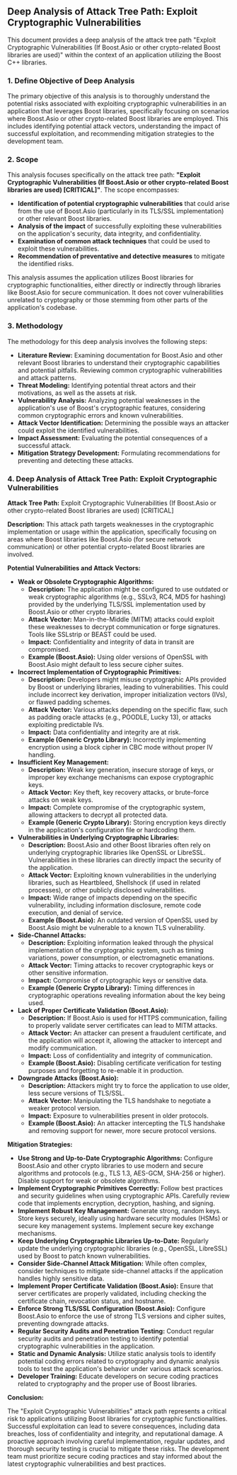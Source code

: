 ## Deep Analysis of Attack Tree Path: Exploit Cryptographic Vulnerabilities

This document provides a deep analysis of the attack tree path "Exploit Cryptographic Vulnerabilities (If Boost.Asio or other crypto-related Boost libraries are used)" within the context of an application utilizing the Boost C++ libraries.

### 1. Define Objective of Deep Analysis

The primary objective of this analysis is to thoroughly understand the potential risks associated with exploiting cryptographic vulnerabilities in an application that leverages Boost libraries, specifically focusing on scenarios where Boost.Asio or other crypto-related Boost libraries are employed. This includes identifying potential attack vectors, understanding the impact of successful exploitation, and recommending mitigation strategies to the development team.

### 2. Scope

This analysis focuses specifically on the attack tree path: **"Exploit Cryptographic Vulnerabilities (If Boost.Asio or other crypto-related Boost libraries are used) [CRITICAL]"**. The scope encompasses:

*   **Identification of potential cryptographic vulnerabilities** that could arise from the use of Boost.Asio (particularly in its TLS/SSL implementation) or other relevant Boost libraries.
*   **Analysis of the impact** of successfully exploiting these vulnerabilities on the application's security, data integrity, and confidentiality.
*   **Examination of common attack techniques** that could be used to exploit these vulnerabilities.
*   **Recommendation of preventative and detective measures** to mitigate the identified risks.

This analysis assumes the application utilizes Boost libraries for cryptographic functionalities, either directly or indirectly through libraries like Boost.Asio for secure communication. It does not cover vulnerabilities unrelated to cryptography or those stemming from other parts of the application's codebase.

### 3. Methodology

The methodology for this deep analysis involves the following steps:

*   **Literature Review:** Examining documentation for Boost.Asio and other relevant Boost libraries to understand their cryptographic capabilities and potential pitfalls. Reviewing common cryptographic vulnerabilities and attack patterns.
*   **Threat Modeling:** Identifying potential threat actors and their motivations, as well as the assets at risk.
*   **Vulnerability Analysis:**  Analyzing potential weaknesses in the application's use of Boost's cryptographic features, considering common cryptographic errors and known vulnerabilities.
*   **Attack Vector Identification:**  Determining the possible ways an attacker could exploit the identified vulnerabilities.
*   **Impact Assessment:** Evaluating the potential consequences of a successful attack.
*   **Mitigation Strategy Development:**  Formulating recommendations for preventing and detecting these attacks.

### 4. Deep Analysis of Attack Tree Path: Exploit Cryptographic Vulnerabilities

**Attack Tree Path:** Exploit Cryptographic Vulnerabilities (If Boost.Asio or other crypto-related Boost libraries are used) [CRITICAL]

**Description:** This attack path targets weaknesses in the cryptographic implementation or usage within the application, specifically focusing on areas where Boost libraries like Boost.Asio (for secure network communication) or other potential crypto-related Boost libraries are involved.

**Potential Vulnerabilities and Attack Vectors:**

*   **Weak or Obsolete Cryptographic Algorithms:**
    *   **Description:** The application might be configured to use outdated or weak cryptographic algorithms (e.g., SSLv3, RC4, MD5 for hashing) provided by the underlying TLS/SSL implementation used by Boost.Asio or other crypto libraries.
    *   **Attack Vector:** Man-in-the-Middle (MITM) attacks could exploit these weaknesses to decrypt communication or forge signatures. Tools like SSLstrip or BEAST could be used.
    *   **Impact:** Confidentiality and integrity of data in transit are compromised.
    *   **Example (Boost.Asio):**  Using older versions of OpenSSL with Boost.Asio might default to less secure cipher suites.
*   **Incorrect Implementation of Cryptographic Primitives:**
    *   **Description:** Developers might misuse cryptographic APIs provided by Boost or underlying libraries, leading to vulnerabilities. This could include incorrect key derivation, improper initialization vectors (IVs), or flawed padding schemes.
    *   **Attack Vector:**  Various attacks depending on the specific flaw, such as padding oracle attacks (e.g., POODLE, Lucky 13), or attacks exploiting predictable IVs.
    *   **Impact:**  Data confidentiality and integrity are at risk.
    *   **Example (Generic Crypto Library):**  Incorrectly implementing encryption using a block cipher in CBC mode without proper IV handling.
*   **Insufficient Key Management:**
    *   **Description:** Weak key generation, insecure storage of keys, or improper key exchange mechanisms can expose cryptographic keys.
    *   **Attack Vector:**  Key theft, key recovery attacks, or brute-force attacks on weak keys.
    *   **Impact:**  Complete compromise of the cryptographic system, allowing attackers to decrypt all protected data.
    *   **Example (Generic Crypto Library):**  Storing encryption keys directly in the application's configuration file or hardcoding them.
*   **Vulnerabilities in Underlying Cryptographic Libraries:**
    *   **Description:** Boost.Asio and other Boost libraries often rely on underlying cryptographic libraries like OpenSSL or LibreSSL. Vulnerabilities in these libraries can directly impact the security of the application.
    *   **Attack Vector:** Exploiting known vulnerabilities in the underlying libraries, such as Heartbleed, Shellshock (if used in related processes), or other publicly disclosed vulnerabilities.
    *   **Impact:**  Wide range of impacts depending on the specific vulnerability, including information disclosure, remote code execution, and denial of service.
    *   **Example (Boost.Asio):**  An outdated version of OpenSSL used by Boost.Asio might be vulnerable to a known TLS vulnerability.
*   **Side-Channel Attacks:**
    *   **Description:** Exploiting information leaked through the physical implementation of the cryptographic system, such as timing variations, power consumption, or electromagnetic emanations.
    *   **Attack Vector:**  Timing attacks to recover cryptographic keys or other sensitive information.
    *   **Impact:**  Compromise of cryptographic keys or sensitive data.
    *   **Example (Generic Crypto Library):**  Timing differences in cryptographic operations revealing information about the key being used.
*   **Lack of Proper Certificate Validation (Boost.Asio):**
    *   **Description:** If Boost.Asio is used for HTTPS communication, failing to properly validate server certificates can lead to MITM attacks.
    *   **Attack Vector:**  An attacker can present a fraudulent certificate, and the application will accept it, allowing the attacker to intercept and modify communication.
    *   **Impact:**  Loss of confidentiality and integrity of communication.
    *   **Example (Boost.Asio):**  Disabling certificate verification for testing purposes and forgetting to re-enable it in production.
*   **Downgrade Attacks (Boost.Asio):**
    *   **Description:** Attackers might try to force the application to use older, less secure versions of TLS/SSL.
    *   **Attack Vector:**  Manipulating the TLS handshake to negotiate a weaker protocol version.
    *   **Impact:**  Exposure to vulnerabilities present in older protocols.
    *   **Example (Boost.Asio):**  An attacker intercepting the TLS handshake and removing support for newer, more secure protocol versions.

**Mitigation Strategies:**

*   **Use Strong and Up-to-Date Cryptographic Algorithms:** Configure Boost.Asio and other crypto libraries to use modern and secure algorithms and protocols (e.g., TLS 1.3, AES-GCM, SHA-256 or higher). Disable support for weak or obsolete algorithms.
*   **Implement Cryptographic Primitives Correctly:** Follow best practices and security guidelines when using cryptographic APIs. Carefully review code that implements encryption, decryption, hashing, and signing.
*   **Implement Robust Key Management:** Generate strong, random keys. Store keys securely, ideally using hardware security modules (HSMs) or secure key management systems. Implement secure key exchange mechanisms.
*   **Keep Underlying Cryptographic Libraries Up-to-Date:** Regularly update the underlying cryptographic libraries (e.g., OpenSSL, LibreSSL) used by Boost to patch known vulnerabilities.
*   **Consider Side-Channel Attack Mitigation:**  While often complex, consider techniques to mitigate side-channel attacks if the application handles highly sensitive data.
*   **Implement Proper Certificate Validation (Boost.Asio):** Ensure that server certificates are properly validated, including checking the certificate chain, revocation status, and hostname.
*   **Enforce Strong TLS/SSL Configuration (Boost.Asio):** Configure Boost.Asio to enforce the use of strong TLS versions and cipher suites, preventing downgrade attacks.
*   **Regular Security Audits and Penetration Testing:** Conduct regular security audits and penetration testing to identify potential cryptographic vulnerabilities in the application.
*   **Static and Dynamic Analysis:** Utilize static analysis tools to identify potential coding errors related to cryptography and dynamic analysis tools to test the application's behavior under various attack scenarios.
*   **Developer Training:** Educate developers on secure coding practices related to cryptography and the proper use of Boost libraries.

**Conclusion:**

The "Exploit Cryptographic Vulnerabilities" attack path represents a critical risk to applications utilizing Boost libraries for cryptographic functionalities. Successful exploitation can lead to severe consequences, including data breaches, loss of confidentiality and integrity, and reputational damage. A proactive approach involving careful implementation, regular updates, and thorough security testing is crucial to mitigate these risks. The development team must prioritize secure coding practices and stay informed about the latest cryptographic vulnerabilities and best practices.